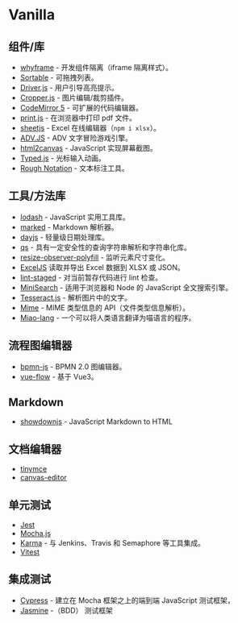 # Vanilla

## 组件/库

- [whyframe](https://whyframe.dev/) - 开发组件隔离（iframe 隔离样式）。
- [Sortable](https://github.com/SortableJS/Sortable) - 可拖拽列表。
- [Driver.js](https://github.com/kamranahmedse/driver.js) - 用户引导高亮提示。
- [Cropper.js](https://github.com/fengyuanchen/cropperjs) - 图片编辑/裁剪插件。
- [CodeMirror 5](https://github.com/codemirror/codemirror5) - 可扩展的代码编辑器。
- [print.js](https://github.com/crabbly/print.js) - 在浏览器中打印 pdf 文件。
- [sheetjs](https://github.com/SheetJS/sheetjs) - Excel 在线编辑器（`npm i xlsx`）。
- [ADV.JS](https://github.com/YunYouJun/advjs) - ADV 文字冒险游戏引擎。
- [html2canvas](https://github.com/niklasvh/html2canvas) - JavaScript 实现屏幕截图。
- [Typed.js](https://github.com/mattboldt/typed.js) - 光标输入动画。
- [Rough Notation](https://github.com/rough-stuff/rough-notation) - 文本标注工具。

## 工具/方法库

- [lodash](https://github.com/lodash/lodash) - JavaScript 实用工具库。
- [marked](https://github.com/markedjs/marked) - Markdown 解析器。
- [dayjs](https://github.com/iamkun/dayjs) - 轻量级日期处理库。
- [qs](https://github.com/ljharb/qs) - 具有一定安全性的查询字符串解析和字符串化库。
- [resize-observer-polyfill](https://github.com/que-etc/resize-observer-polyfill) - 监听元素尺寸变化。
- [ExcelJS](https://github.com/exceljs/exceljs/tree/master) 读取并导出 Excel 数据到 XLSX 或 JSON。
- [lint-staged](https://github.com/lint-staged/lint-staged) - 对当前暂存代码进行 lint 检查。
- [MiniSearch](https://github.com/lucaong/minisearch/) - 适用于浏览器和 Node 的 JavaScript 全文搜索引擎。
- [Tesseract.js](https://github.com/naptha/tesseract.js) - 解析图片中的文字。
- [Mime](https://github.com/broofa/mime) - MIME 类型信息的 API（文件类型信息解析）。
- [Miao-lang](https://github.com/miao-lang/miao-lang/tree/master) - 一个可以将人类语言翻译为喵语言的程序。

## 流程图编辑器

- [bpmn-js](https://github.com/bpmn-io/bpmn-js) - BPMN 2.0 图编辑器。
- [vue-flow](https://github.com/bcakmakoglu/vue-flow) - 基于 Vue3。

## Markdown

- [showdownjs](https://github.com/showdownjs/showdown) - JavaScript Markdown to HTML

## 文档编辑器

- [tinymce](https://github.com/tinymce/tinymce)
- [canvas-editor](https://github.com/Hufe921/canvas-editor?tab=readme-ov-file)

## 单元测试

- [Jest](https://github.com/jestjs/jest)
- [Mocha.js](https://github.com/mochajs/mocha)
- [Karma](https://github.com/karma-runner/karma) - 与 Jenkins、Travis 和 Semaphore 等工具集成。
- [Vitest](https://vitest.dev/)


## 集成测试

- [Cypress](https://www.cypress.io/) - 建立在 Mocha 框架之上的端到端 JavaScript 测试框架，
- [Jasmine](https://github.com/jasmine/jasmine) -（BDD） 测试框架
